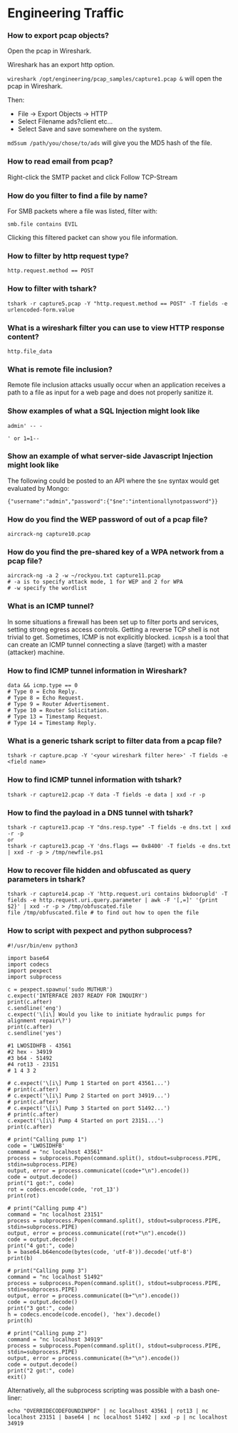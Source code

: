 # Engineering Traffic

### How to export pcap objects?
Open the pcap in Wireshark.

Wireshark has an export http option.

`wireshark /opt/engineering/pcap_samples/capture1.pcap &` will open the pcap in Wireshark.

Then:
* File -> Export Objects -> HTTP
* Select Filename ads?client etc...
* Select Save and save somewhere on the system.

`md5sum /path/you/chose/to/ads` will give you the MD5 hash of the file.

### How to read email from pcap?
Right-click the SMTP packet and click Follow TCP-Stream

### How do you filter to find a file by name?
For SMB packets where a file was listed, filter with:
```
smb.file contains EVIL
```
Clicking this filtered packet can show you file information.

### How to filter by http request type?
```
http.request.method == POST
```

### How to filter with tshark?
```
tshark -r capture5.pcap -Y "http.request.method == POST" -T fields -e urlencoded-form.value
```

### What is a wireshark filter you can use to view HTTP response content?
```
http.file_data
```

### What is remote file inclusion?
Remote file inclusion attacks usually occur when an application receives a path to a file as input for a web page and does not properly sanitize it.

### Show examples of what a SQL Injection might look like
```
admin' -- -

' or 1=1--
```

### Show an example of what server-side Javascript Injection might look like
The following could be posted to an API where the `$ne` syntax would get evaluated by Mongo:
```
{"username":"admin","password":{"$ne":"intentionallynotpassword"}}
```

### How do you find the WEP password of out of a pcap file?
```
aircrack-ng capture10.pcap
```

### How do you find the pre-shared key of a WPA network from a pcap file?
```
aircrack-ng -a 2 -w ~/rockyou.txt capture11.pcap
# -a is to specify attack mode, 1 for WEP and 2 for WPA
# -w specify the wordlist
```

### What is an ICMP tunnel?
In some situations a firewall has been set up to filter ports and services, setting strong egress access controls. Getting a reverse TCP shell is not trivial to get. Sometimes, ICMP is not explicitly blocked. `icmpsh` is a tool that can create an ICMP tunnel connecting a slave (target) with a master (attacker) machine.

### How to find ICMP tunnel information in Wireshark?
```
data && icmp.type == 0
# Type 0 = Echo Reply.
# Type 8 = Echo Request.
# Type 9 = Router Advertisement.
# Type 10 = Router Solicitation.
# Type 13 = Timestamp Request.
# Type 14 = Timestamp Reply.
```

### What is a generic tshark script to filter data from a pcap file?
```
tshark -r capture.pcap -Y '<your wireshark filter here>' -T fields -e <field name>
```

### How to find ICMP tunnel information with tshark?
```
tshark -r capture12.pcap -Y data -T fields -e data | xxd -r -p
```

### How to find the payload in a DNS tunnel with tshark?
```
tshark -r capture13.pcap -Y "dns.resp.type" -T fields -e dns.txt | xxd -r -p
or
tshark -r capture13.pcap -Y 'dns.flags == 0x8400' -T fields -e dns.txt | xxd -r -p > /tmp/newfile.ps1
```

### How to recover file hidden and obfuscated as query parameters in tshark?
```
tshark -r capture14.pcap -Y 'http.request.uri contains bkdoorupld' -T fields -e http.request.uri.query.parameter | awk -F '[,=]' '{print $2}' | xxd -r -p > /tmp/obfuscated.file
file /tmp/obfuscated.file # to find out how to open the file
```

### How to script with pexpect and python subprocess?
```
#!/usr/bin/env python3

import base64
import codecs
import pexpect
import subprocess

c = pexpect.spawnu('sudo MUTHUR')
c.expect('INTERFACE 2037 READY FOR INQUIRY')
print(c.after)
c.sendline('eng')
c.expect('\[i\] Would you like to initiate hydraulic pumps for alignment repair\?')
print(c.after)
c.sendline('yes')

#1 LWOSIDHFB - 43561
#2 hex - 34919
#3 b64 - 51492
#4 rot13 - 23151
# 1 4 3 2

# c.expect('\[i\] Pump 1 Started on port 43561...')
# print(c.after)
# c.expect('\[i\] Pump 2 Started on port 34919...')
# print(c.after)
# c.expect('\[i\] Pump 3 Started on port 51492...')
# print(c.after)
c.expect('\[i\] Pump 4 Started on port 23151...')
print(c.after)

# print("Calling pump 1")
code = 'LWOSIDHFB'
command = "nc localhost 43561"
process = subprocess.Popen(command.split(), stdout=subprocess.PIPE, stdin=subprocess.PIPE)
output, error = process.communicate((code+"\n").encode())
code = output.decode()
print("1 got:", code)
rot = codecs.encode(code, 'rot_13')
print(rot)

# print("Calling pump 4")
command = "nc localhost 23151"
process = subprocess.Popen(command.split(), stdout=subprocess.PIPE, stdin=subprocess.PIPE)
output, error = process.communicate((rot+"\n").encode())
code = output.decode()
print("4 got:", code)
b = base64.b64encode(bytes(code, 'utf-8')).decode('utf-8')
print(b)

# print("Calling pump 3")
command = "nc localhost 51492"
process = subprocess.Popen(command.split(), stdout=subprocess.PIPE, stdin=subprocess.PIPE)
output, error = process.communicate((b+"\n").encode())
code = output.decode()
print("3 got:", code)
h = codecs.encode(code.encode(), 'hex').decode()
print(h)

# print("Calling pump 2")
command = "nc localhost 34919"
process = subprocess.Popen(command.split(), stdout=subprocess.PIPE, stdin=subprocess.PIPE)
output, error = process.communicate((h+"\n").encode())
code = output.decode()
print("2 got:", code)
exit()
```
Alternatively, all the subprocess scripting was possible with a bash one-liner:
```
echo "OVERRIDECODEFOUNDINPDF" | nc localhost 43561 | rot13 | nc localhost 23151 | base64 | nc localhost 51492 | xxd -p | nc localhost 34919
```
